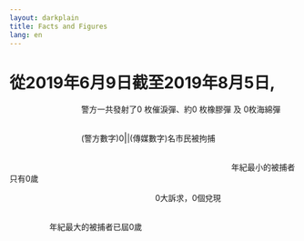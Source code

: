 ```yaml
---
layout: darkplain
title: Facts and Figures
lang: en
---
```


# 從2019年6月9日截至2019年8月5日,

<p>&#8195;&#8195;&#8195;&#8195;&#8195;&#8195;&#8195;&#8195;&#8195;警方一共發射了<span id="p1num">0</span> 枚催淚彈、<span id="pnuma">約</span><span id="p2num">0</span> 枚橡膠彈 及 <span id="p3num">0</span>枚海綿彈</p>
<p>&#8195;&#8195;&#8195;&#8195;&#8195;&#8195;&#8195;&#8195;&#8195;&#8195;&#8195;&#8195;&#8195;
	&#8195;&#8195;&#8195;&#8195;&#8195;&#8195;&#8195;&#8195;&#8195;&#8195;&#8195;&#8195;&#8195;&#8195;
	&#8195;&#8195;&#8195;&#8195;&#8195;&#8195;&#8195;&#8195;&#8195;(警方數字)<span id="p5num">0</span><big>|</big><span id="m1num">|</span>(傳媒數字)名市民被拘捕</p>
<p>&#8195;&#8195;&#8195;&#8195;&#8195;&#8195;&#8195;&#8195;&#8195;
	&#8195;&#8195;&#8195;&#8195;&#8195;&#8195;&#8195;&#8195;&#8195;
	&#8195;&#8195;&#8195;&#8195;&#8195;&#8195;&#8195;&#8195;&#8195;
	&#8195;&#8195;&#8195;&#8195;&#8195;&#8195;&#8195;&#8195;&#8195;
	&#8195;&#8195;&#8195;&#8195;&#8195;&#8195;&#8195;&#8195;&#8195;
	&#8195;&#8195;&#8195;&#8195;&#8195;&#8195;&#8195;&#8195;&#8195;
	年紀最小的被捕者只有<span id="m2num">0</span>歲 </p>
<p>&#8195;&#8195;&#8195;&#8195;&#8195;&#8195;&#8195;&#8195;&#8195;
	&#8195;&#8195;&#8195;&#8195;&#8195;&#8195;&#8195;&#8195;&#8195;<span id="m4num">0</span>大訴求，<span id="p4num">0</span>個兌現</p>
<p>&#8195;&#8195;&#8195;&#8195;&#8195;&#8195;&#8195;&#8195;&#8195;
	&#8195;&#8195;&#8195;&#8195;
	&#8195;&#8195;&#8195;&#8195;&#8195;&#8195;&#8195;&#8195;&#8195;
	&#8195;&#8195;&#8195;&#8195;&#8195;&#8195;&#8195;&#8195;&#8195;
	&#8195;&#8195;&#8195;&#8195;&#8195;年紀最大的被捕者已屆<span id="m3num">0</span>歲</p>


<script> 
	function animateValue(id, start, end, duration) {
    // assumes integer values for start and end
    
    var obj = document.getElementById(id);
    var range = end - start;
    // no timer shorter than 50ms (not really visible any way)
    var minTimer = 50;
    // calc step time to show all interediate values
    var stepTime = Math.abs(Math.floor(duration / range));
    
    // never go below minTimer
    stepTime = Math.max(stepTime, minTimer);
    
    // get current time and calculate desired end time
    var startTime = new Date().getTime();
    var endTime = startTime + duration;
    var timer;
  
    function run() {
        var now = new Date().getTime();
        var remaining = Math.max((endTime - now) / duration, 0);
        var value = Math.round(end - (remaining * range));
        obj.innerHTML = value;
        if (value == end) {
            clearInterval(timer);
        }
    }
    
    timer = setInterval(run, stepTime);
    run();
}

animateValue("p1num", 0, 1000, 1000);
animateValue("m1num", 0, 502, 1000);

animateValue("p2num", 0, 160, 1000);
animateValue("m2num", 0, 16, 1000);

animateValue("p3num", 0, 150, 1000);
animateValue("m3num", 0, 76, 1000);

animateValue("p4num", 0, 0, 1000);
animateValue("m4num", 0, 5, 1000);
animateValue("p5num", 0, 420, 1000);
</script>